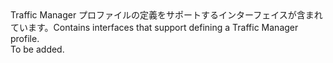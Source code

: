 <Namespace Name="Microsoft.Azure.Management.TrafficManager.Fluent.TrafficManagerProfile.Definition">
  <Docs>
    <summary><span data-ttu-id="0244d-101">Traffic Manager プロファイルの定義をサポートするインターフェイスが含まれています。</span><span class="sxs-lookup"><span data-stu-id="0244d-101">Contains interfaces that support defining a Traffic Manager profile.</span></span></summary> 
    <remarks>To be added.</remarks>
  </Docs>
</Namespace>
